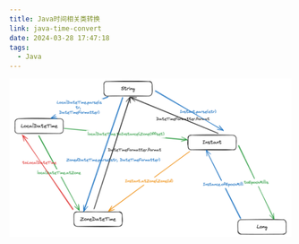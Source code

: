 ```yaml
---
title: Java时间相关类转换
link: java-time-convert
date: 2024-03-28 17:47:18
tags:
  - Java
---
```


![java-time-convert](Images/java-time-convert.png)
